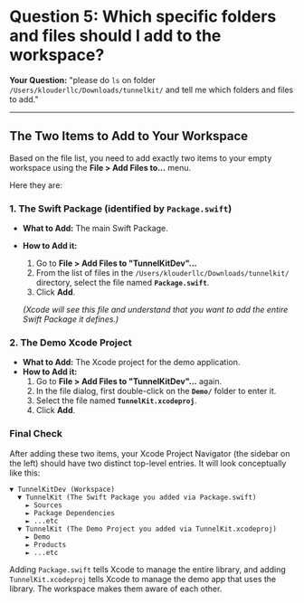 
# Question 5: Which specific folders and files should I add to the workspace?

**Your Question:** "please do `ls` on folder `/Users/klouderllc/Downloads/tunnelkit/` and tell me which folders and files to add."

---

## The Two Items to Add to Your Workspace

Based on the file list, you need to add exactly two items to your empty workspace using the **File > Add Files to...** menu. 

Here they are:

### 1. The Swift Package (identified by `Package.swift`)

- **What to Add:** The main Swift Package.
- **How to Add it:**
    1. Go to **File > Add Files to "TunnelKitDev"...**
    2. From the list of files in the `/Users/klouderllc/Downloads/tunnelkit/` directory, select the file named **`Package.swift`**.
    3. Click **Add**.

    *(Xcode will see this file and understand that you want to add the entire Swift Package it defines.)*

### 2. The Demo Xcode Project

- **What to Add:** The Xcode project for the demo application.
- **How to Add it:**
    1. Go to **File > Add Files to "TunnelKitDev"...** again.
    2. In the file dialog, first double-click on the **`Demo/`** folder to enter it.
    3. Select the file named **`TunnelKit.xcodeproj`**.
    4. Click **Add**.

### Final Check

After adding these two items, your Xcode Project Navigator (the sidebar on the left) should have two distinct top-level entries. It will look conceptually like this:

```
▼ TunnelKitDev (Workspace)
  ▼ TunnelKit (The Swift Package you added via Package.swift)
    ► Sources
    ► Package Dependencies
    ► ...etc
  ▼ TunnelKit (The Demo Project you added via TunnelKit.xcodeproj)
    ► Demo
    ► Products
    ► ...etc
```

Adding `Package.swift` tells Xcode to manage the entire library, and adding `TunnelKit.xcodeproj` tells Xcode to manage the demo app that uses the library. The workspace makes them aware of each other.
